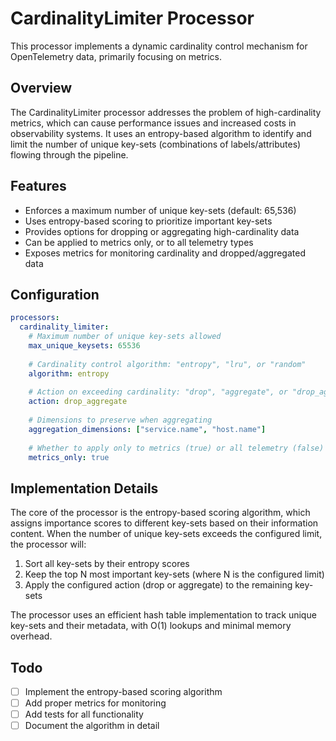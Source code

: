 # CardinalityLimiter Processor

This processor implements a dynamic cardinality control mechanism for OpenTelemetry data, primarily focusing on metrics.

## Overview

The CardinalityLimiter processor addresses the problem of high-cardinality metrics, which can cause performance issues and increased costs in observability systems. It uses an entropy-based algorithm to identify and limit the number of unique key-sets (combinations of labels/attributes) flowing through the pipeline.

## Features

- Enforces a maximum number of unique key-sets (default: 65,536)
- Uses entropy-based scoring to prioritize important key-sets
- Provides options for dropping or aggregating high-cardinality data
- Can be applied to metrics only, or to all telemetry types
- Exposes metrics for monitoring cardinality and dropped/aggregated data

## Configuration

```yaml
processors:
  cardinality_limiter:
    # Maximum number of unique key-sets allowed
    max_unique_keysets: 65536
    
    # Cardinality control algorithm: "entropy", "lru", or "random"
    algorithm: entropy
    
    # Action on exceeding cardinality: "drop", "aggregate", or "drop_aggregate"
    action: drop_aggregate
    
    # Dimensions to preserve when aggregating
    aggregation_dimensions: ["service.name", "host.name"]
    
    # Whether to apply only to metrics (true) or all telemetry (false)
    metrics_only: true
```

## Implementation Details

The core of the processor is the entropy-based scoring algorithm, which assigns importance scores to different key-sets based on their information content. When the number of unique key-sets exceeds the configured limit, the processor will:

1. Sort all key-sets by their entropy scores
2. Keep the top N most important key-sets (where N is the configured limit)
3. Apply the configured action (drop or aggregate) to the remaining key-sets

The processor uses an efficient hash table implementation to track unique key-sets and their metadata, with O(1) lookups and minimal memory overhead.

## Todo

- [ ] Implement the entropy-based scoring algorithm
- [ ] Add proper metrics for monitoring
- [ ] Add tests for all functionality
- [ ] Document the algorithm in detail
